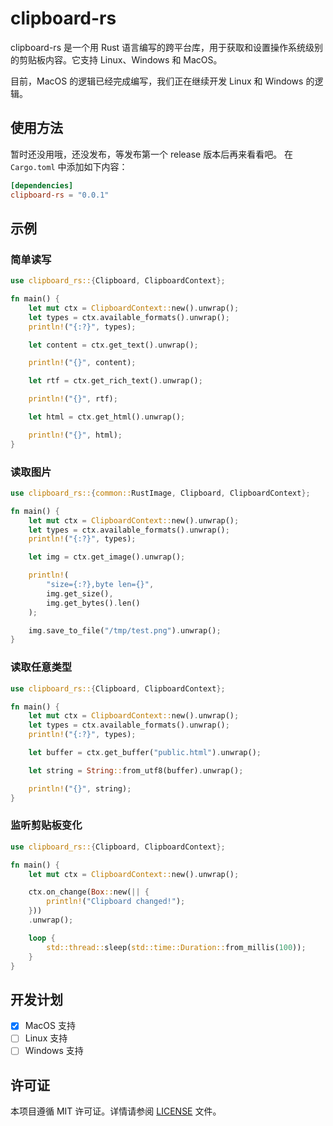 # clipboard-rs

clipboard-rs 是一个用 Rust 语言编写的跨平台库，用于获取和设置操作系统级别的剪贴板内容。它支持 Linux、Windows 和 MacOS。

目前，MacOS 的逻辑已经完成编写，我们正在继续开发 Linux 和 Windows 的逻辑。

## 使用方法

暂时还没用哦，还没发布，等发布第一个 release 版本后再来看看吧。
在 `Cargo.toml` 中添加如下内容：

```toml
[dependencies]
clipboard-rs = "0.0.1"
```

## 示例

### 简单读写

```rust
use clipboard_rs::{Clipboard, ClipboardContext};

fn main() {
    let mut ctx = ClipboardContext::new().unwrap();
    let types = ctx.available_formats().unwrap();
    println!("{:?}", types);

    let content = ctx.get_text().unwrap();

    println!("{}", content);

    let rtf = ctx.get_rich_text().unwrap();

    println!("{}", rtf);

    let html = ctx.get_html().unwrap();

    println!("{}", html);
}
```

### 读取图片

```rust
use clipboard_rs::{common::RustImage, Clipboard, ClipboardContext};

fn main() {
    let mut ctx = ClipboardContext::new().unwrap();
    let types = ctx.available_formats().unwrap();
    println!("{:?}", types);

    let img = ctx.get_image().unwrap();

    println!(
        "size={:?},byte len={}",
        img.get_size(),
        img.get_bytes().len()
    );

    img.save_to_file("/tmp/test.png").unwrap();
}
```

### 读取任意类型

```rust
use clipboard_rs::{Clipboard, ClipboardContext};

fn main() {
    let mut ctx = ClipboardContext::new().unwrap();
    let types = ctx.available_formats().unwrap();
    println!("{:?}", types);

    let buffer = ctx.get_buffer("public.html").unwrap();

    let string = String::from_utf8(buffer).unwrap();

    println!("{}", string);
}
```

### 监听剪贴板变化

```rust
use clipboard_rs::{Clipboard, ClipboardContext};

fn main() {
    let mut ctx = ClipboardContext::new().unwrap();

    ctx.on_change(Box::new(|| {
        println!("Clipboard changed!");
    }))
    .unwrap();

    loop {
        std::thread::sleep(std::time::Duration::from_millis(100));
    }
}
```

## 开发计划

- [x] MacOS 支持
- [ ] Linux 支持
- [ ] Windows 支持

## 许可证

本项目遵循 MIT 许可证。详情请参阅 [LICENSE](LICENSE) 文件。
